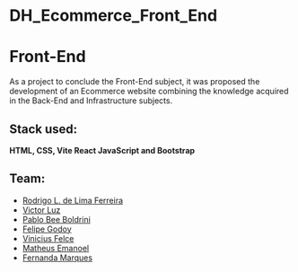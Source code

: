 # DH_Ecommerce_Front_End

# Front-End
As a project to conclude the Front-End subject, it was 
proposed the development of an Ecommerce website 
combining the knowledge acquired in the Back-End and 
Infrastructure subjects.
## Stack used:

**HTML, CSS, Vite React JavaScript and Bootstrap** 

## Team:

- [Rodrigo L. de Lima Ferreira](https://www.linkedin.com/in/rllimaferreira/)
- [Victor Luz](https://www.linkedin.com/in/dev-victor-luz/)
- [Pablo Bee Boldrini](https://www.linkedin.com/in/pablo-bee-boldrini/)
- [Felipe Godoy](https://www.linkedin.com/in/felipe-godoy-00186812b/)
- [Vinicius Felce](https://github.com/ViniciusFelce)
- [Matheus Emanoel](https://www.linkedin.com/in/matheus-emanoel-995b23181)
- [Fernanda Marques](https://github.com/Fermqs)
